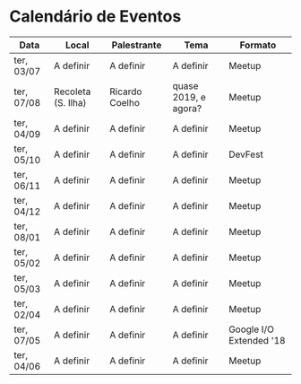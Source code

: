 Calendário de Eventos
=====================


| Data          | Local              | Palestrante      | Tema                 | Formato                               |
|------------   |----------------    |----------------  |--------------------  |-----------------------------------    |
| ter, 03/07    | A definir          | A definir        | A definir            | Meetup                                |
| ter, 07/08    | Recoleta (S. Ilha) | Ricardo Coelho   | quase 2019, e agora? | Meetup                                |
| ter, 04/09    | A definir          | A definir        | A definir            | Meetup                                |
| ter, 05/10    | A definir          | A definir        | A definir            | DevFest                               |
| ter, 06/11    | A definir          | A definir        | A definir            | Meetup                                |
| ter, 04/12    | A definir          | A definir        | A definir            | Meetup                                |
| ter, 08/01    | A definir          | A definir        | A definir            | Meetup                                |
| ter, 05/02    | A definir          | A definir        | A definir            | Meetup                                |
| ter, 05/03    | A definir          | A definir        | A definir            | Meetup                                |
| ter, 02/04    | A definir          | A definir        | A definir            | Meetup                                |
| ter, 07/05    | A definir          | A definir        | A definir            | Google I/O Extended '18               |
| ter, 04/06    | A definir          | A definir        | A definir            | Meetup                                |

